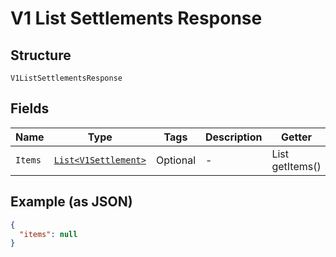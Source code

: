 
# V1 List Settlements Response

## Structure

`V1ListSettlementsResponse`

## Fields

| Name | Type | Tags | Description | Getter |
|  --- | --- | --- | --- | --- |
| `Items` | [`List<V1Settlement>`](../../doc/models/v1-settlement.md) | Optional | - | List<V1Settlement> getItems() |

## Example (as JSON)

```json
{
  "items": null
}
```

